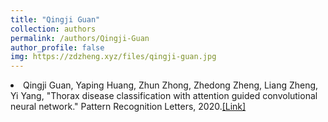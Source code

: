 ```yaml
---
title: "Qingji Guan"
collection: authors
permalink: /authors/Qingji-Guan
author_profile: false
img: https://zdzheng.xyz/files/qingji-guan.jpg
---
```

 <li> Qingji Guan,  Yaping Huang,  Zhun Zhong,  Zhedong Zheng,  Liang Zheng,  Yi Yang, &quot;Thorax disease classification with attention guided convolutional neural network.&quot; Pattern Recognition Letters, 2020.<a href='https://zdzheng.xyz/publication/Thorax-d2020'>[Link]</a> </li>